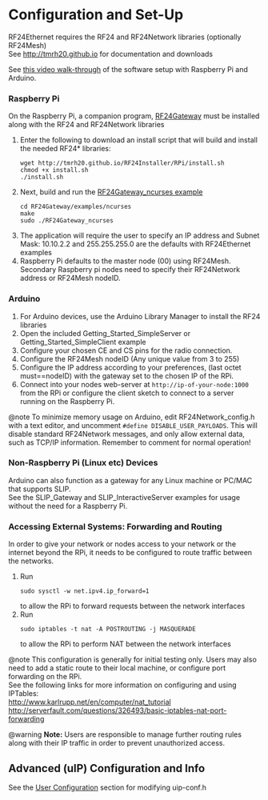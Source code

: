 # Configuration and Set-Up
RF24Ethernet requires the RF24 and RF24Network libraries (optionally RF24Mesh) <br>
See http://tmrh20.github.io for documentation and downloads

See [this video walk-through](https://www.youtube.com/watch?v=rBAIqAaRu0g) of the software setup with Raspberry Pi and Arduino.

### Raspberry Pi
On the Raspberry Pi, a companion program, <a href="http://nRF24.github.io/RF24Gateway/">RF24Gateway</a> must be installed along with the RF24 and RF24Network libraries
1. Enter the following to download an install script that will build and install the needed RF24* libraries:
   ```shell
   wget http://tmrh20.github.io/RF24Installer/RPi/install.sh
   chmod +x install.sh
   ./install.sh
   ```
2. Next, build and run the [RF24Gateway_ncurses example](https://nrf24.github.io/RF24Gateway/RF24Gateway_ncurses_8cpp-example.html)
   ```shell
   cd RF24Gateway/examples/ncurses
   make
   sudo ./RF24Gateway_ncurses
   ```
3. The application will require the user to specify an IP address and Subnet Mask: 10.10.2.2 and 255.255.255.0 are the defaults with RF24Ethernet examples
4. Raspberry Pi defaults to the master node (00) using RF24Mesh. Secondary Raspberry pi nodes need to specify their RF24Network address or RF24Mesh nodeID.

### Arduino
1. For Arduino devices, use the Arduino Library Manager to install the RF24 libraries
2. Open the included Getting_Started_SimpleServer or Getting_Started_SimpleClient example
3. Configure your chosen CE and CS pins for the radio connection.
4. Configure the RF24Mesh nodeID (Any unique value from 3 to 255)
5. Configure the IP address according to your preferences, (last octet must==nodeID) with the gateway set to the chosen IP of the RPi.
6. Connect into your nodes web-server at `http://ip-of-your-node:1000` from the RPi or configure the client sketch to connect to a server
running on the Raspberry Pi.

@note To minimize memory usage on Arduino, edit RF24Network_config.h with a text editor, and uncomment `#define DISABLE_USER_PAYLOADS`. This
will disable standard RF24Network messages, and only allow external data, such as TCP/IP information. Remember to comment for normal operation!

### Non-Raspberry Pi (Linux etc) Devices
Arduino can also function as a gateway for any Linux machine or PC/MAC that supports SLIP. <br>
See the SLIP_Gateway and SLIP_InteractiveServer
examples for usage without the need for a Raspberry Pi.

### Accessing External Systems: Forwarding and Routing
In order to give your network or nodes access to your network or the internet beyond the RPi, it needs to be configured to route traffic
between the networks.
1. Run
   ```shell
   sudo sysctl -w net.ipv4.ip_forward=1
   ```
   to allow the RPi to forward requests between the network interfaces
2. Run
   ```shell
   sudo iptables -t nat -A POSTROUTING -j MASQUERADE
   ```
   to allow the RPi to perform NAT between the network interfaces

@note This configuration is generally for initial testing only. Users may also need to add a static route to their local machine, or configure port forwarding on the RPi.<br>
See the following links for more information on configuring and using IPTables:<br>
http://www.karlrupp.net/en/computer/nat_tutorial<br>
http://serverfault.com/questions/326493/basic-iptables-nat-port-forwarding

@warning **Note:** Users are responsible to manage further routing rules along with their IP traffic in order to prevent unauthorized access.

## Advanced (uIP) Configuration and Info
See the [User Configuration](group__UipConfiguration.html) section for modifying uip-conf.h

